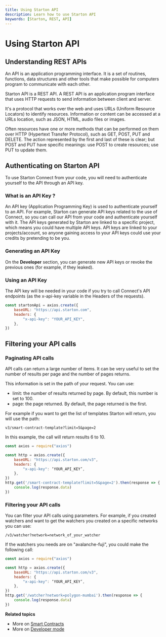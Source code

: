 ```yaml
---
title: Using Starton API
description: Learn how to use Starton API
keywords: [Starton, REST, API]
---
```


# Using Starton API

## Understanding REST APIs

An API is an application programming interface. It is a set of routines, functions, data structures and other tools that make possible for computers program to communicate with each other.

Starton API is a REST API. A REST API is an application program interface that uses HTTP requests to send information between client and server.

It's a protocol that works over the web and uses URLs (Uniform Resource Locators) to identify resources. Information or content can be accessed at a URLs location, such as JSON, HTML, audio files or images.

Often resources have one or more methods that can be performed on them over HTTP (Hypertext Transfer Protocol), such as GET, POST, PUT and DELETE. The action represented by the first and last of these is clear; but POST and PUT have specific meanings: use POST to create resources; use PUT to update them.

## Authenticating on Starton API

To use Starton Connect from your code, you will need to authenticate yourself to the API through an API key.

### What is an API Key ?

An API key (Application Programming Key) is used to authenticate yourself to an API.
For example, Starton can generate API keys related to the use of Connect, so you can call our API from your code and authenticate yourself with it.
The API keys generated by Starton are linked to a specific project, which means you could have multiple API keys.
API keys are linked to your projects/account, so anyone gaining access to your API keys could use your credits by pretending to be you.

### Generating an API Key

On the **Developer** section, you can generate new API keys or revoke the previous ones (for example, if they leaked).

### Using an API Key

The API key will be needed in your code if you try to call Connect's API endpoints (as the x-api-key variable in the Headers of the requests).

```jsx showLineNumbers
const startonApi = axios.create({
	baseURL: "https://api.starton.com",
	headers: {
		"x-api-key": "YOUR_API_KEY",
	},
})
```

## Filtering your API calls

### Paginating API calls

API calls can return a large number of items. It can be very useful to set the number of results per page and the number of pages returns.

This information is set in the path of your request. You can use:

-   limit: the number of results returned by page. By default, this number is set to 100.
-   page: the page returned. By default, the page returned is the first. 

For example if you want to get the list of templates Starton will return, you will use the path:

`v3/smart-contract-template?limit=5&page=2`

In this example, the call will return results 6 to 10.

```jsx
const axios = require("axios")

const http = axios.create({
    baseURL: "https://api.starton.com/v3",
    headers: {
        "x-api-key": ‘YOUR_API_KEY’,
    },
})
http.get('/smart-contract-template?limit=5&page=2').then(response => {
    console.log(response.data)
})
```

### Filtering your API calls

You can filter your API calls using parameters. For example, if you created watchers and want to get the watchers you created on a specific networks you can use:

`/v3/watcher?network=network_of_your_watcher`

If the watchers you needs are on "avalanche-fuji", you could make the following call:

```jsx
const axios = require("axios")

const http = axios.create({
    baseURL: "https://api.starton.com/v3",
    headers: {
        "x-api-key": ‘YOUR_API_KEY’,
    },
})
http.get('/watcher?network=polygon-mumbai').then(response => {
    console.log(response.data)
})
```

**Related topics**

-   More on [Smart Contracts](/Smart-contract/understanding-smart-contracts.md)
-   More on [Developer mode](/Developer/Discovering-coding-interface.md)

